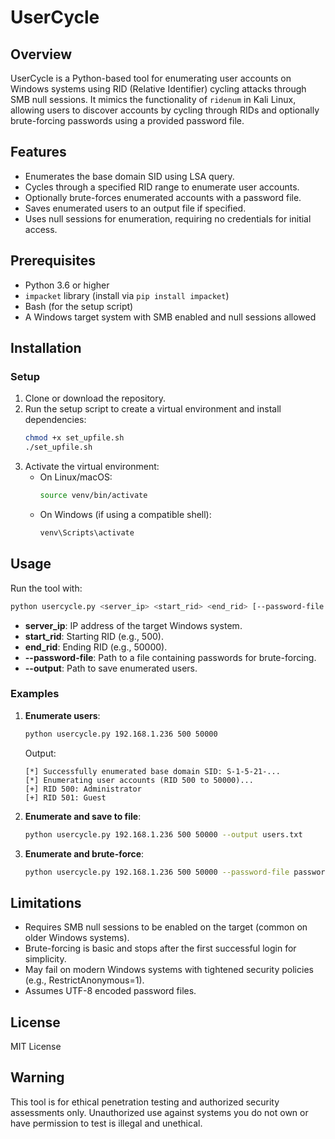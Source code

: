 # UserCycle

## Overview
UserCycle is a Python-based tool for enumerating user accounts on Windows systems using RID (Relative Identifier) cycling attacks through SMB null sessions. It mimics the functionality of `ridenum` in Kali Linux, allowing users to discover accounts by cycling through RIDs and optionally brute-forcing passwords using a provided password file.

## Features
- Enumerates the base domain SID using LSA query.
- Cycles through a specified RID range to enumerate user accounts.
- Optionally brute-forces enumerated accounts with a password file.
- Saves enumerated users to an output file if specified.
- Uses null sessions for enumeration, requiring no credentials for initial access.

## Prerequisites
- Python 3.6 or higher
- `impacket` library (install via `pip install impacket`)
- Bash (for the setup script)
- A Windows target system with SMB enabled and null sessions allowed

## Installation

### Setup
1. Clone or download the repository.
2. Run the setup script to create a virtual environment and install dependencies:
   ```bash
   chmod +x set_upfile.sh
   ./set_upfile.sh
   ```
3. Activate the virtual environment:
   - On Linux/macOS:
     ```bash
     source venv/bin/activate
     ```
   - On Windows (if using a compatible shell):
     ```bash
     venv\Scripts\activate
     ```

## Usage
Run the tool with:
```bash
python usercycle.py <server_ip> <start_rid> <end_rid> [--password-file <file>] [--output <file>]
```

- **server_ip**: IP address of the target Windows system.
- **start_rid**: Starting RID (e.g., 500).
- **end_rid**: Ending RID (e.g., 50000).
- **--password-file**: Path to a file containing passwords for brute-forcing.
- **--output**: Path to save enumerated users.

### Examples
1. **Enumerate users**:
   ```bash
   python usercycle.py 192.168.1.236 500 50000
   ```
   Output:
   ```
   [*] Successfully enumerated base domain SID: S-1-5-21-...
   [*] Enumerating user accounts (RID 500 to 50000)...
   [+] RID 500: Administrator
   [+] RID 501: Guest
   ```

2. **Enumerate and save to file**:
   ```bash
   python usercycle.py 192.168.1.236 500 50000 --output users.txt
   ```

3. **Enumerate and brute-force**:
   ```bash
   python usercycle.py 192.168.1.236 500 50000 --password-file passwords.txt
   ```

## Limitations
- Requires SMB null sessions to be enabled on the target (common on older Windows systems).
- Brute-forcing is basic and stops after the first successful login for simplicity.
- May fail on modern Windows systems with tightened security policies (e.g., RestrictAnonymous=1).
- Assumes UTF-8 encoded password files.

## License
MIT License

## Warning
This tool is for ethical penetration testing and authorized security assessments only. Unauthorized use against systems you do not own or have permission to test is illegal and unethical.